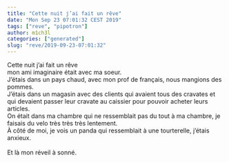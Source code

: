 ```yaml
---
title: "Cette nuit j’ai fait un rêve"
date: "Mon Sep 23 07:01:32 CEST 2019"
tags: ["reve", "pipotron"]
author: m1ch3l
categories: ["generated"]
slug: "reve/2019-09-23-07:01:32"
---
```


Cette nuit j’ai fait un rêve<br>
mon ami imaginaire était avec ma soeur.<br>
J’étais dans un pays chaud, avec mon prof de français, nous mangions des pommes.<br>
J’étais dans un magasin avec des clients qui avaient tous des cravates et qui devaient passer leur cravate au caissier pour pouvoir acheter leurs articles.<br>
On était dans ma chambre qui ne ressemblait pas du tout à ma chambre, je faisais du velo très très très lentement.<br>
À côté de moi, je vois un panda qui ressemblait à une tourterelle, j’étais anxieux.<br>
<br>
Et là mon réveil à sonné.<br>
<br>
